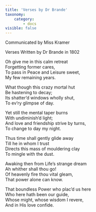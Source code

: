 ```yaml
---
title: 'Verses by Dr Brande'
taxonomy:
    category:
        - docs
visible: false
---
```


<div class="author">Communicated by Miss Kramer</div>

<span class="title">Verses Written by Dr Brande in 1802</span>

Oh give me in this calm retreat  
Forgetting former cares,  
To pass in Peace and Leisure sweet,  
My few remaining years.

What though this crazy mortal hut  
Be hastening to decay;  
Its shatter’d windows wholly shut,  
To ev’ry glimpse of day.

Yet still the mental taper burns  
With undiminish’d light;  
And love and friendship strive by turns,  
To change to day my night.

Thus time shall gently glide away  
Till he in whom I trust  
Directs this mass of mouldering clay  
To mingle with the dust.

Awaking then from Life’s strange dream  
Ah whither shall thou go!  
Of heavenly fire thou vital gleam,  
That power alone can know.

That boundless Power who plac’d us here  
Who here hath been our guide,  
Whose might, whose wisdom I revere,  
And in His love confide.